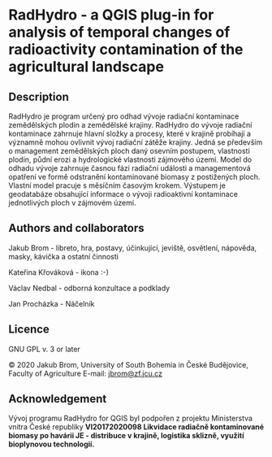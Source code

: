 RadHydro - a QGIS plug-in for analysis of temporal changes of radioactivity contamination of the agricultural landscape
=======================================================================================================================


Description
-----------

RadHydro je program určený pro odhad vývoje radiační kontaminace zemědělských plodin a zemědělské krajiny. RadHydro do vývoje radiační kontaminace zahrnuje hlavní složky a procesy, které v krajině probíhají a významně mohou ovlivnit vývoj radiační zátěže krajiny. Jedná se především o management zemědělských ploch daný osevním postupem, vlastnosti plodin, půdní erozi a hydrologické vlastnosti zájmového území. Model do odhadu vývoje zahrnuje časnou fázi radiační události a managementová opatření ve formě odstranění kontaminované biomasy z postižených ploch. Vlastní model pracuje s měsíčním časovým krokem. Výstupem je geodatabáze obsahující informace o vývoji radioaktivní kontaminace jednotlivých ploch v zájmovém území.

Authors and collaborators
-------------------------

Jakub Brom - libreto, hra, postavy, účinkující, jeviště, osvětlení, nápověda, masky, kávička a ostatní činnosti

Kateřina Křováková - ikona :-)

Václav Nedbal - odborná konzultace a podklady

Jan Procházka - Náčelník

Licence
-------

GNU GPL v. 3 or later

© 2020 Jakub Brom, University of South Bohemia in České Budějovice, Faculty of Agriculture
E-mail: jbrom@zf.jcu.cz

Acknowledgement
---------------

Vývoj programu RadHydro for QGIS byl podpořen z projektu Ministerstva vnitra České republiky **VI20172020098 Likvidace radiačně kontaminované biomasy po havárii JE - distribuce v krajině, logistika sklizně, využití bioplynovou technologií.**

